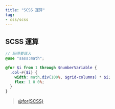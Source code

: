 ```yaml
---
title: "SCSS 運算"
tag: 
- css/scss
---
```


##  SCSS 運算
```scss
// 記得要匯入
@use "sass:math";

@for $i from 1 through $numberVariable {
  .col-#{$i} {
    width: math.div(100%, $grid-columns) * $i;
    flex: 1 0 0%;
  }
}
```

>[@for(SCSS)](@for(SCSS).md)